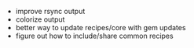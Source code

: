 * improve rsync output
* colorize output
* better way to update recipes/core with gem updates
* figure out how to include/share common recipes
